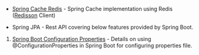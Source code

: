 
* [Spring Cache Redis](./spring-cache-redis.md) - Spring Cache implementation using Redis ([Redisson](https://github.com/redisson/redisson) Client)

* Spring JPA - Rest API covering below features provided by Spring Boot.

 1.  [Spring Boot Configuration Properties](./spring-boot-configuration-properties.md) - Details on using @ConfigurationProperties in Spring Boot for configuring properties file.
